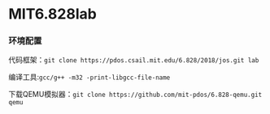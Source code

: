 # MIT6.828lab
### 环境配置
代码框架：`git clone https://pdos.csail.mit.edu/6.828/2018/jos.git lab`

编译工具:`gcc/g++ -m32 -print-libgcc-file-name`

下载QEMU模拟器：`git clone https://github.com/mit-pdos/6.828-qemu.git qemu`

